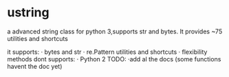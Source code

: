 # ustring
a advanced string class for python 3,supports str and bytes. It provides ~75 utilities and shortcuts


it supports:
 · bytes and str
 · re.Pattern utilities and shortcuts
 · flexibility methods
dont supports:
 · Python 2
TODO:
 ·add al the docs (some functions havent the doc yet)
 
